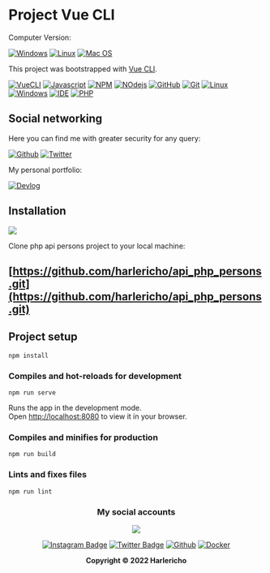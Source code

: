 # Project Vue CLI

Computer Version:

[![Windows](https://img.shields.io/badge/Windows-0078D6?style=for-the-badge&logo=windows&logoColor=white)](https://www.microsoft.com/es-es/windows/windows-11?r=1)
[![Linux](https://img.shields.io/badge/Linux-FF6600?style=for-the-badge&logo=linux&logoColor=white)](https://ubuntu.com/)
[![Mac OS](https://img.shields.io/badge/mac%20os-000000?style=for-the-badge&logo=macos&logoColor=F0F0F0)](https://www.apple.com/la/mac/)

This project was bootstrapped with [Vue CLI](https://cli.vuejs.org/guide/installation.html).

[![VueCLI](https://img.shields.io/badge/Vue.js-35495E?style=for-the-badge&logo=vue.js&logoColor=4FC08D)](https://cli.vuejs.org/)
[![Javascript](https://img.shields.io/badge/JavaScript-323330?style=for-the-badge&logo=javascript&logoColor=F7DF1E)](https://www.javascript.com/)
[![NPM](https://img.shields.io/badge/npm-CB3837?style=for-the-badge&logo=npm&logoColor=white)](https://www.npmjs.com/)
[![NOdejs](https://img.shields.io/badge/Node.js-339933?style=for-the-badge&logo=nodedotjs&logoColor=white)](https://nodejs.org/es/)
[![GitHub](https://img.shields.io/badge/GitHub-100000?style=for-the-badge&logo=github&logoColor=white)](https://github.com/)
[![Git](https://img.shields.io/badge/Git-E34F26?style=for-the-badge&logo=git&logoColor=white)](https://git-scm.com/)
[![Linux](https://img.shields.io/badge/Linux-FF6600?style=for-the-badge&logo=linux&logoColor=white)](https://www.linux.org/)
[![Windows](https://img.shields.io/badge/Windows-017AD7?style=for-the-badge&logo=windows&logoColor=white)](https://www.microsoft.com/es-es/windows/windows-11?r=1)
[![IDE](https://img.shields.io/badge/Visual_studio_code-0078D4?style=for-the-badge&logo=visual%20studio%20code&logoColor=white)](https://code.visualstudio.com/)
[![PHP](https://img.shields.io/badge/PHP-777BB4?style=for-the-badge&logo=php&logoColor=white)](https://www.php.net/)

## Social networking
Here you can find me with greater security for any query:

[![Github](https://img.shields.io/badge/GitHub-100000?style=for-the-badge&logo=github&logoColor=white)](https://github.com/harlericho)
[![Twitter](https://img.shields.io/badge/Twitter-1DA1F2?style=for-the-badge&logo=twitter&logoColor=white)](https://twitter.com/harlericho)

My personal portfolio:

[![Devlog](https://img.shields.io/badge/dev.to-0A0A0A?style=for-the-badge&logo=dev.to&logoColor=white)](https://harlericho.github.io/portafolio/)

## Installation
<img src="https://img.shields.io/badge/PHP-777BB4?style=for-the-badge&logo=php&logoColor=white"/>

Clone php api persons project to your local machine:

## [https://github.com/harlericho/api_php_persons.git](https://github.com/harlericho/api_php_persons.git)



## Project setup
```
npm install
```

### Compiles and hot-reloads for development
```
npm run serve
```
Runs the app in the development mode.\
Open [http://localhost:8080](http://localhost:8080) to view it in your browser.

### Compiles and minifies for production
```
npm run build
```

### Lints and fixes files
```
npm run lint
```
<div align="center">

### My social accounts
![](https://avatars.githubusercontent.com/u/42042270?s=48&v=4)

[![Instagram Badge](https://img.shields.io/badge/Instagram-E4405F?style=for-the-badge&logo=instagram&logoColor=white)](https://instagram.com/harlericho8/)
[![Twitter Badge](https://img.shields.io/badge/Twitter-1DA1F2?style=for-the-badge&logo=twitter&logoColor=white)](https://twitter.com/harlericho)
[![Github](https://img.shields.io/badge/GitHub-100000?style=for-the-badge&logo=github&logoColor=white)](https://github.com/harlericho)
[![Docker](https://img.shields.io/badge/Docker-2496ED?style=for-the-badge&logo=docker&logoColor=white)](https://hub.docker.com/u/harlericho)

</div>

<p align="center"><strong>Copyright © 2022 Harlericho</strong></p>
